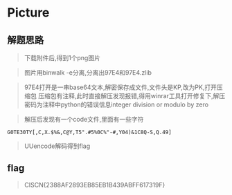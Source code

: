 # Picture

## 解题思路

> 下载附件后,得到1个png图片

> 图片用binwalk -e分离,分离出97E4和97E4.zlib

> 97E4打开是一串base64文本,解密保存成文件,文件头是KP,改为PK,打开压缩包
压缩包有注释,此时直接解压发现报错,得用winrar工具打开修复下,解压密码为注释中python的错误信息integer division or modulo by zero

> 解压后发现有一个code文件,里面有一些字符

```
G0TE30TY[,C,X.$%&,C@Y,T5".#5%0C%"-#,Y04)&1C8Q-S,Q.49]
```

> UUencode解码得到flag

## flag

> CISCN{2388AF2893EB85EB1B439ABFF617319F}